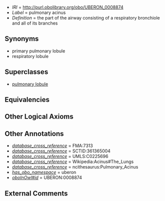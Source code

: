  * *IRI* = http://purl.obolibrary.org/obo/UBERON_0008874
 * *Label* = pulmonary acinus
 * *Definition* = the part of the airway consisting of a respiratory bronchiole and all of its branches

## Synonyms

 * primary pulmonary lobule
 * respiratory lobule

## Superclasses

 * [pulmonary lobule](../../UBERON/68/UBERON_0010368.md)

## Equivalencies


## Other Logical Axioms


## Other Annotations

 * *[database_cross_reference](../../ef/oboInOwl#hasDbXref.md)* = FMA:7313
 * *[database_cross_reference](../../ef/oboInOwl#hasDbXref.md)* = SCTID:361365004
 * *[database_cross_reference](../../ef/oboInOwl#hasDbXref.md)* = UMLS:C0225696
 * *[database_cross_reference](../../ef/oboInOwl#hasDbXref.md)* = Wikipedia:Acinus#The_Lungs
 * *[database_cross_reference](../../ef/oboInOwl#hasDbXref.md)* = ncithesaurus:Pulmonary_Acinus
 * *[has_obo_namespace](../../ce/oboInOwl#hasOBONamespace.md)* = uberon
 * *[oboInOwl#id](../../id/oboInOwl#id.md)* = UBERON:0008874

## External Comments


